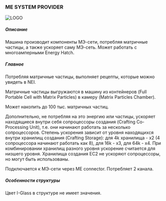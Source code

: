 ### ME SYSTEM PROVIDER

![LOGO](https://cdn.discordapp.com/attachments/916393114166525974/916672070048428102/MESP.png)

##### Описание

Машина производит компоненты МЭ-сети, потребляя матричные частицы, а также ускоряет саму МЭ-сеть. Может работать с многоамперными Energy Hatch.

##### Главное

Потребляя матричные частицы, выполняет рецепты, которые можно увидеть в NEI. 

Матричные частицы выгружаются в машину из контейнеров (Full Portable Cell with Matrix Particles) в камеру (Matrix Particles Chamber).

Может накопить до 100 тыс. матричных частиц. 


Дополнительно, не потребляя на это энергию или частицы, ускоряет находящиеся внутри себя сопроцессоры создания (Crafting Co-Processing Unit), т.е. они начинают работать за несколько сопроцессоров. Степень ускорения зависит от уровня находящихся внутри хранилищ создания (Crafting Storage): для 4k хранилища - x2 (4 сопроцессора начинают работать как 8), для 16k - x3, для 64k - x4. При комбинировании хранилищ разного уровня ускорение считается для низшего уровня. Хранилища создания EC2 не ускоряют сопроцессоры, но могут быть использованы.

Подключается к МЭ-сети через ME connector. Потребляет 2 канала.

##### Особенности структуры

Цвет I-Glass в структуре не имеет значения. 

